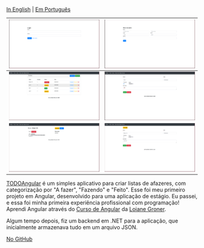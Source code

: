 
[In English](../README.md) | [Em Português](./README_PT.md)

| <img src="https://raw.githubusercontent.com/RafaelKC/TODO-Angular/refs/heads/main/public/login.png" /> | <img src="https://raw.githubusercontent.com/RafaelKC/TODO-Angular/refs/heads/main/public/sing-in.png" /> |
| ------------------------------------------------------------------------------------------------------ | -------------------------------------------------------------------------------------------------------- |
| <img src="https://raw.githubusercontent.com/RafaelKC/TODO-Angular/refs/heads/main/public/main.png" />  | <img src="https://raw.githubusercontent.com/RafaelKC/TODO-Angular/refs/heads/main/public/new.png" />     |
| <img src="https://raw.githubusercontent.com/RafaelKC/TODO-Angular/refs/heads/main/public/view.png" />  | <img src="https://raw.githubusercontent.com/RafaelKC/TODO-Angular/refs/heads/main/public/edit.png" />    |
[TODOAngular](https://github.com/RafaelKC/TODO-Angular) é um simples aplicativo para criar listas de afazeres, com categorização por "A fazer", "Fazendo" e "Feito". Esse foi meu primeiro projeto em Angular, desenvolvido para uma aplicação de estágio. Eu passei, e essa foi minha primeira experiência profissional com programação! Aprendi Angular através do [Curso de Angular](https://loiane.training/curso/angular) da [Loiane Groner](https://www.linkedin.com/in/loiane/).

Algum tempo depois, fiz um backend em .NET para a aplicação, que inicialmente armazenava tudo em um arquivo JSON.

[No GitHub](https://github.com/RafaelKC/TODO-Angular)
